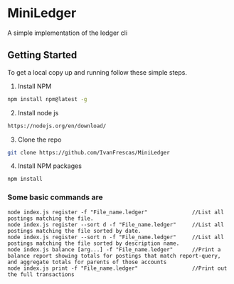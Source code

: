 # MiniLedger
A simple implementation of the ledger cli

## Getting Started
To get a local copy up and running follow these simple steps.

1. Install NPM
```sh
npm install npm@latest -g
```
2. Install node js
```sh
https://nodejs.org/en/download/
```
3. Clone the repo
```sh
git clone https://github.com/IvanFrescas/MiniLedger
```
4. Install NPM packages
```sh
npm install
```



### Some basic commands are
```
node index.js register -f "File_name.ledger"              //List all postings matching the file.
node index.js register --sort d -f "File_name.ledger"     //List all postings matching the file sorted by date.
node index.js register --sort n -f "File_name.ledger"     //List all postings matching the file sorted by description name.
node index.js balance [arg...] -f "File_name.ledger"      //Print a balance report showing totals for postings that match report-query, and aggregate totals for parents of those accounts
node index.js print -f "File_name.ledger"                 //Print out the full transactions

```


